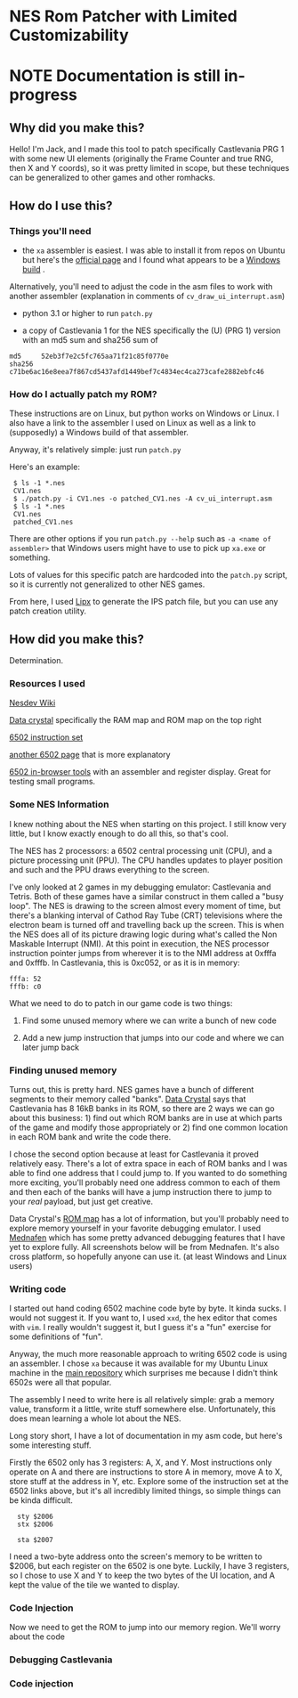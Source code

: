 # NES Rom Patcher with Limited Customizability

# NOTE Documentation is still in-progress

## Why did you make this?

Hello! I'm Jack, and I made this tool to patch specifically Castlevania PRG 1
with some new UI elements (originally the Frame Counter and true RNG, then X
and Y coords), so it was pretty limited in scope, but these techniques can be
generalized to other games and other romhacks.

## How do I use this?

### Things you'll need

* the `xa` assembler is easiest. I was able to install it from repos on
Ubuntu but here's the
[official page](https://www.floodgap.com/retrotech/xa/)
and I found what appears to be a
[Windows build](https://kh-labs.org/concepts/xa65/)
.

Alternatively, you'll need to adjust the code in the
asm files to work with another assembler (explanation in comments of
`cv_draw_ui_interrupt.asm`)

* python 3.1 or higher to run `patch.py`

* a copy of Castlevania 1 for the NES specifically the (U) (PRG 1) version
with an md5 sum and sha256 sum of

```
md5     52eb3f7e2c5fc765aa71f21c85f0770e
sha256  c71be6ac16e8eea7f867cd5437afd1449bef7c4834ec4ca273cafe2882ebfc46
```

### How do I actually patch my ROM?

These instructions are on Linux, but python works on Windows or Linux. I also have
a link to the assembler I used on Linux as well as a link to (supposedly) a Windows
build of that assembler.

Anyway, it's relatively simple: just run `patch.py`

Here's an example:

```
 $ ls -1 *.nes
 CV1.nes
 $ ./patch.py -i CV1.nes -o patched_CV1.nes -A cv_ui_interrupt.asm
 $ ls -1 *.nes
 CV1.nes
 patched_CV1.nes
```

There are other options if you run `patch.py --help` such as
`-a <name of assembler>` that Windows users might have to use to pick up
`xa.exe` or something.

Lots of values for this specific patch are hardcoded into the `patch.py` script,
so it is currently not generalized to other NES games.

From here, I used
[Lipx](https://github.com/kylon/Lipx)
to generate the IPS
patch file, but you can use any patch creation utility.

## How did you make this?

Determination.

### Resources I used

[Nesdev Wiki](https://wiki.nesdev.com/w/index.php/Nesdev_Wiki)

[Data crystal](https://datacrystal.romhacking.net/wiki/Castlevania)
specifically the RAM map and ROM map on the top right

[6502 instruction set](https://www.masswerk.at/6502/6502_instruction_set.html)

[another 6502 page](http://6502.org/tutorials/6502opcodes.html)
that is more explanatory

[6502 in-browser tools](https://skilldrick.github.io/easy6502/)
with an assembler and register display. Great for testing small programs.

### Some NES Information

I knew nothing about the NES when starting on this project. I still know very
little, but I know exactly enough to do all this, so that's cool.

The NES has 2 processors: a 6502 central processing unit (CPU), and a picture
processing unit (PPU). The CPU handles updates to player position and such
and the PPU draws everything to the screen.

I've only looked at 2 games in my debugging emulator: Castlevania and Tetris.
Both of these games have a similar construct in them called a "busy loop".
The NES is drawing to the screen almost every moment of time, but there's a
blanking interval of Cathod Ray Tube (CRT) televisions where the electron
beam is turned off and travelling back up the screen. This is when the NES
does all of its picture drawing logic during what's called the
Non Maskable Interrupt (NMI). At this point in execution, the NES processor
instruction pointer jumps from wherever it is to the NMI address at 0xfffa
and 0xfffb. In Castlevania, this is 0xc052, or as it is in memory:

```
fffa: 52
fffb: c0
```

What we need to do to patch in our game code is two things:

1. Find some unused memory where we can write a bunch of new code

1. Add a new jump instruction that jumps into our code and where we can later jump back

### Finding unused memory

Turns out, this is pretty hard. NES games have a bunch of different segments
to their memory called "banks".
[Data Crystal](https://datacrystal.romhacking.net/wiki/Castlevania)
says that
Castlevania has 8 16kB banks in its ROM, so there are 2 ways we can go about
this business: 1) find out which ROM banks are in use at which parts of the
game and modify those appropriately or 2) find one common location in each
ROM bank and write the code there.

I chose the second option because at least for Castlevania it proved
relatively easy. There's a lot of extra space in each of ROM banks and I was
able to find one address that I could jump to. If you wanted to do something
more exciting, you'll probably need one address common to each of them and
then each of the banks will have a jump instruction there to jump to your
*real* payload, but just get creative.

Data Crystal's
[ROM map](https://datacrystal.romhacking.net/wiki/Castlevania:ROM_map)
has a lot of information, but you'll probably need to explore memory yourself
in your favorite debugging emulator. I used
[Mednafen](https://mednafen.github.io/)
which has some pretty advanced debugging features that I have yet to explore
fully. All screenshots below will be from Mednafen. It's also cross platform,
so hopefully anyone can use it. (at least Windows and Linux users)

### Writing code

I started out hand coding 6502 machine code byte by byte. It kinda sucks. I
would not suggest it. If you want to, I used `xxd`, the hex editor that comes
with `vim`. I really wouldn't suggest it, but I guess it's a "fun" exercise
for some definitions of "fun".

Anyway, the much more reasonable approach to writing 6502 code is using an
assembler. I chose `xa` because it was available for my Ubuntu Linux machine
in the
[main repository](https://packages.ubuntu.com/bionic/xa65)
which surprises me because I didn't think 6502s were all that popular.

The assembly I need to write here is all relatively simple: grab a memory
value, transform it a little, write stuff somewhere else. Unfortunately, this
does mean learning a whole lot about the NES.

Long story short, I have a lot of documentation in my asm code, but here's
some interesting stuff.

Firstly the 6502 only has 3 registers: A, X, and Y. Most instructions only
operate on A and there are instructions to store A in memory, move A to X,
store stuff at the address in Y, etc. Explore some of the instruction set
at the 6502 links above, but it's all incredibly limited things, so simple
things can be kinda difficult.

```
  sty $2006
  stx $2006

  sta $2007
```
I need a two-byte address onto the screen's memory to be written to $2006,
but each register on the 6502 is one byte. Luckily, I have 3 registers, so I
chose to use X and Y to keep the two bytes of the UI location, and A kept the
value of the tile we wanted to display.

### Code Injection

Now we need to get the ROM to jump into our memory region. We'll worry about the code

### Debugging Castlevania

### Code injection





